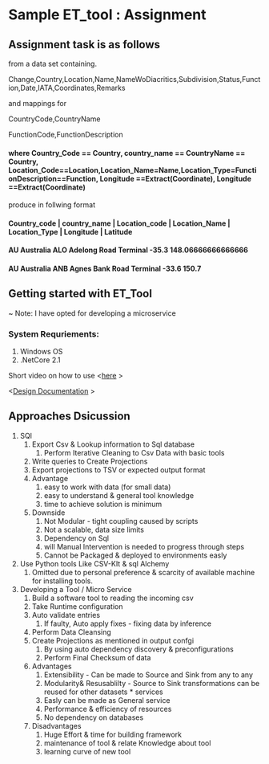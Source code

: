 # Sample ET_tool : Assignment

## Assignment task is as follows
 
from a data set containing.

Change,Country,Location,Name,NameWoDiacritics,Subdivision,Status,Function,Date,IATA,Coordinates,Remarks

and mappings for

CountryCode,CountryName

FunctionCode,FunctionDescription

#### where Country_Code == Country, country_name == CountryName == Country, Location_Code==Location,Location_Name=Name,Location_Type=FunctionDescription==Function, Longitude ==Extract(Coordinate), Longitude ==Extract(Coordinate)

produce in follwing format

#### Country_code | country_name | Location_code | Location_Name | Location_Type | Longitude | Latitude

#### AU Australia ALO Adelong Road Terminal -35.3 148.06666666666666
#### AU Australia ANB Agnes Bank Road Terminal -33.6 150.7

## Getting started with ET_Tool

~ Note: I have opted for developing a microservice

### System Requriements: 

1. Windows OS
2. .NetCore 2.1


Short video on how to use <[here](.\Doc\media\intro-vid.avi) >


<[Design Documentation](.\Doc\DesignDoc.md) >


## Approaches Dsicussion
1. SQl 
   1. Export Csv & Lookup information to Sql database 
      1. Perform Iterative Cleaning to Csv Data with basic tools
   2. Write queries to Create Projections 
   3. Export projections to TSV or expected output format
   4. Advantage 
      1. easy to work with data (for small data)
      2. easy to understand & general tool knowledge 
      3. time to achieve solution is minimum
   5. Downside 
      1. Not Modular - tight coupling caused by scripts
      2. Not a scalable, data size limits 
      3. Dependency on Sql 
      4. will Manual Intervention is needed to progress through steps
      5. Cannot be Packaged & deployed to environments easly
2. Use Python tools Like CSV-KIt & sql Alchemy
   1. Omitted due to personal preference & scarcity of available machine for installing tools.
3. Developing a Tool / Micro Service 
   1. Build a software tool to reading the incoming csv
   2. Take Runtime configuration
   3. Auto validate entries
      1. If faulty, Auto apply fixes - fixing data by inference
   4. Perform Data Cleansing
   5. Create Projections as mentioned in output confgi
      1. By using auto dependency discovery & preconfigurations
      2. Perform Final Checksum of data
   6. Advantages
      1. Extensibility - Can be made to Source and Sink from any to any 
      2. Modularity& Resusablilty - Source to Sink transformations can be reused for other datasets * services 
      3. Easly can be made as General service
      4. Performance & efficiency of resources
      5. No dependency on databases
   7. Disadvantages
      1. Huge Effort & time for building framework
      2. maintenance of tool & relate Knowledge about tool
      3. learning curve of new tool

